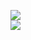 [![](https://img.shields.io/badge/Made%20With-Github%20Spray-lightgrey.svg?style=for-the-badge&logo=github)](https://github.com/Annihil/github-spray#17208)  
[![](https://i.imgur.com/2DrTn0Z.gif)](https://github.com/Annihil/github-spray)